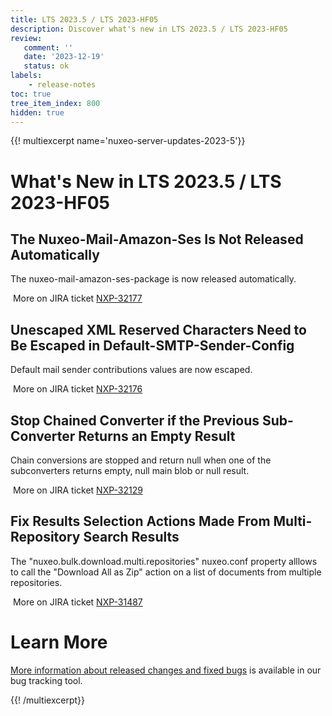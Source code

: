```yaml
---
title: LTS 2023.5 / LTS 2023-HF05
description: Discover what's new in LTS 2023.5 / LTS 2023-HF05
review:
   comment: ''
   date: '2023-12-19'
   status: ok
labels:
    - release-notes
toc: true
tree_item_index: 800
hidden: true
---
```


{{! multiexcerpt name='nuxeo-server-updates-2023-5'}}
# What's New in LTS 2023.5 / LTS 2023-HF05

## The Nuxeo-Mail-Amazon-Ses Is Not Released Automatically


The nuxeo-mail-amazon-ses-package is now released automatically.

<i class="fa fa-long-arrow-right" aria-hidden="true"></i>&nbsp;More on JIRA ticket [NXP-32177](https://jira.nuxeo.com/browse/NXP-32177)

## Unescaped XML Reserved Characters Need to Be Escaped in Default-SMTP-Sender-Config


Default mail sender contributions values are now escaped.

<i class="fa fa-long-arrow-right" aria-hidden="true"></i>&nbsp;More on JIRA ticket [NXP-32176](https://jira.nuxeo.com/browse/NXP-32176)

## Stop Chained Converter if the Previous Sub-Converter Returns an Empty Result


Chain conversions are stopped and return null when one of the subconverters returns empty, null main blob or null result.

<i class="fa fa-long-arrow-right" aria-hidden="true"></i>&nbsp;More on JIRA ticket [NXP-32129](https://jira.nuxeo.com/browse/NXP-32129)

## Fix Results Selection Actions Made From Multi-Repository Search Results


The "nuxeo.bulk.download.multi.repositories" nuxeo.conf property alllows to call the "Download All as Zip" action on a list of documents from multiple repositories.

<i class="fa fa-long-arrow-right" aria-hidden="true"></i>&nbsp;More on JIRA ticket [NXP-31487](https://jira.nuxeo.com/browse/NXP-31487)


# Learn More

[More information about released changes and fixed bugs](https://jira.nuxeo.com/secure/ReleaseNote.jspa?projectId=10011&version=22626) is available in our bug tracking tool.

{{! /multiexcerpt}}
